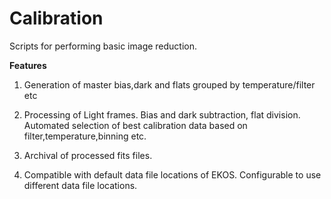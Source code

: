 # Calibration

Scripts for performing basic image reduction. 

**Features**

1. Generation of master bias,dark and flats grouped by  temperature/filter etc

2. Processing of Light frames. Bias and dark subtraction, flat division. Automated selection of best calibration data based on filter,temperature,binning etc.

3. Archival of processed fits files.

4. Compatible with default data file locations of EKOS. Configurable to use different data file locations.